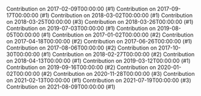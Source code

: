Contribution on 2017-02-09T00:00:00 (#1)
Contribution on 2017-09-17T00:00:00 (#1)
Contribution on 2018-03-02T00:00:00 (#1)
Contribution on 2018-03-25T00:00:00 (#3)
Contribution on 2018-03-26T00:00:00 (#1)
Contribution on 2019-07-03T00:00:00 (#1)
Contribution on 2019-08-05T00:00:00 (#1)
Contribution on 2017-01-02T00:00:00 (#2)
Contribution on 2017-04-18T00:00:00 (#2)
Contribution on 2017-06-26T00:00:00 (#1)
Contribution on 2017-08-06T00:00:00 (#2)
Contribution on 2017-10-30T00:00:00 (#1)
Contribution on 2018-02-27T00:00:00 (#2)
Contribution on 2018-04-13T00:00:00 (#1)
Contribution on 2019-03-12T00:00:00 (#1)
Contribution on 2019-09-16T00:00:00 (#2)
Contribution on 2020-01-02T00:00:00 (#2)
Contribution on 2020-11-28T00:00:00 (#3)
Contribution on 2021-02-13T00:00:00 (#1)
Contribution on 2021-07-19T00:00:00 (#3)
Contribution on 2021-08-09T00:00:00 (#1)

